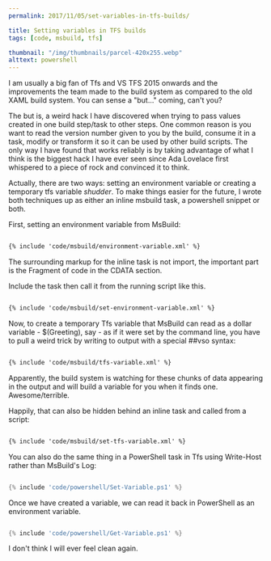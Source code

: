 ```yaml
---
permalink: 2017/11/05/set-variables-in-tfs-builds/

title: Setting variables in TFS builds
tags: [code, msbuild, tfs]

thumbnail: "/img/thumbnails/parcel-420x255.webp"
alttext: powershell
---
```


I am usually a big fan of Tfs and VS TFS 2015 onwards and the improvements the team made to the build system as compared to the
old XAML build system. You can sense a "but..." coming, can't you?

The but is, a weird hack I have discovered when trying to pass values created in one build step/task to other steps. One common reason is
you want to read the version number given to you by the build, consume it in a task, modify or transform it so it can be used by other
build scripts. The only way I have found that works reliably is by taking advantage of what I think is the biggest hack I have ever
seen since Ada Lovelace first whispered to a piece of rock and convinced it to think.

Actually, there are two ways: setting an environment variable or creating a temporary tfs variable _shudder_. To make things easier for the
future, I wrote both techniques up as either an inline msbuild task, a powershell snippet or both.

First, setting an environment variable from MsBuild:

```xml

{% include 'code/msbuild/environment-variable.xml' %}

```

The surrounding markup for the inline task is not import, the important part is the Fragment of code in the CDATA section.

Include the task then call it from the running script like this.

```xml

{% include 'code/msbuild/set-environment-variable.xml' %}

```

Now, to create a temporary Tfs variable that MsBuild can read as a dollar variable - $(Greeting), say - as if it were set by the
command line, you have to pull a weird trick by writing to output with a special ##vso syntax:

```xml

{% include 'code/msbuild/tfs-variable.xml' %}

```

Apparently, the build system is watching for these chunks of data appearing in the output and will build a variable for you
when it finds one. Awesome/terrible.

Happily, that can also be hidden behind an inline task and called from a script:

```xml

{% include 'code/msbuild/set-tfs-variable.xml' %}

```

You can also do the same thing in a PowerShell task in Tfs using Write-Host rather than MsBuild's Log:

```powershell

{% include 'code/powershell/Set-Variable.ps1' %}

```

Once we have created a variable, we can read it back in PowerShell as an environment variable.

```powershell

{% include 'code/powershell/Get-Variable.ps1' %}

```

I don't think I will ever feel clean again.
